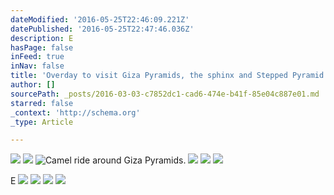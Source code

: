 ```yaml
---
dateModified: '2016-05-25T22:46:09.221Z'
datePublished: '2016-05-25T22:47:46.036Z'
description: E
hasPage: false
inFeed: true
inNav: false
title: 'Overday to visit Giza Pyramids, the sphinx and Stepped Pyramid of Sakkarra '
author: []
sourcePath: _posts/2016-03-03-c7852dc1-cad6-474e-b41f-85e04c887e01.md
starred: false
_context: 'http://schema.org'
_type: Article

---
```

![](https://s3-us-west-2.amazonaws.com/the-grid-img/p/6eaf2b4cae868bbcd795946fbe9987f9cd959d0b.jpg)
![](https://the-grid-user-content.s3-us-west-2.amazonaws.com/f9f2d393-789d-4154-956a-0adb90790497.jpg)
![Camel ride around Giza Pyramids. ](https://the-grid-user-content.s3-us-west-2.amazonaws.com/ec1c8863-1c12-4d08-9863-74bf3ee1315d.jpg)
![](https://the-grid-user-content.s3-us-west-2.amazonaws.com/82534705-b0b1-4b44-992c-ed61ddb84dfc.jpg)
![](https://the-grid-user-content.s3-us-west-2.amazonaws.com/bb2e78e6-6648-4f4c-aaac-bcd075c727f5.jpg)
![](https://s3-us-west-2.amazonaws.com/the-grid-img/p/67db9ce76844e6f5e59b1041f2b179209fe907a8.jpg)

E
![](https://the-grid-user-content.s3-us-west-2.amazonaws.com/d8e0de73-a691-4d11-93d1-3e7870c5e310.jpg)
![](https://s3-us-west-2.amazonaws.com/the-grid-img/p/8df6b0113ca693222d0bba14e07c85189ab5294f.jpg)
![](https://the-grid-user-content.s3-us-west-2.amazonaws.com/fb9773e8-5b19-4bed-ab31-5548a26bd51b.jpg)
![](https://the-grid-user-content.s3-us-west-2.amazonaws.com/a8461590-8d94-4fc4-8946-f959dbe1173e.jpg)
